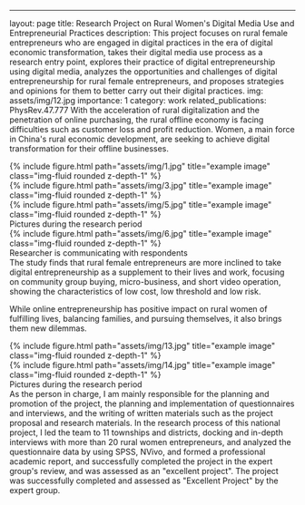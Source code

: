 ---
layout: page
title: Research Project on Rural Women's Digital Media Use and Entrepreneurial Practices
description: This project focuses on rural female entrepreneurs who are engaged in digital practices in the era of digital economic transformation, takes their digital media use process as a research entry point, explores their practice of digital entrepreneurship using digital media, analyzes the opportunities and challenges of digital entrepreneurship for rural female entrepreneurs, and proposes strategies and opinions for them to better carry out their digital practices.
img: assets/img/12.jpg
importance: 1
category: work
related_publications: PhysRev.47.777
With the acceleration of rural digitalization and the penetration of online purchasing, the rural offline economy is facing difficulties such as customer loss and profit reduction. Women, a main force in China's rural economic development, are seeking to achieve digital transformation for their offline businesses. 

<div class="row">
    <div class="col-sm mt-3 mt-md-0">
        {% include figure.html path="assets/img/1.jpg" title="example image" class="img-fluid rounded z-depth-1" %}
    </div>
    <div class="col-sm mt-3 mt-md-0">
        {% include figure.html path="assets/img/3.jpg" title="example image" class="img-fluid rounded z-depth-1" %}
    </div>
    <div class="col-sm mt-3 mt-md-0">
        {% include figure.html path="assets/img/5.jpg" title="example image" class="img-fluid rounded z-depth-1" %}
    </div>
</div>
<div class="caption">
Pictures during the research period
</div>
<div class="row">
    <div class="col-sm mt-3 mt-md-0">
        {% include figure.html path="assets/img/6.jpg" title="example image" class="img-fluid rounded z-depth-1" %}
    </div>
</div>
<div class="caption">
    Researcher is communicating with respondents
</div>
The study finds that rural female entrepreneurs are more inclined to take digital entrepreneurship as a supplement to their lives and work, focusing on community group buying, micro-business, and short video operation, showing the characteristics of low cost, low threshold and low risk.

While online entrepreneurship has positive impact on rural women of fulfilling lives, balancing families, and pursuing themselves, it also brings them new dilemmas.


<div class="row justify-content-sm-center">
    <div class="col-sm-8 mt-3 mt-md-0">
        {% include figure.html path="assets/img/13.jpg" title="example image" class="img-fluid rounded z-depth-1" %}
    </div>
    <div class="col-sm-4 mt-3 mt-md-0">
        {% include figure.html path="assets/img/14.jpg" title="example image" class="img-fluid rounded z-depth-1" %}
    </div>
</div>
<div class="caption">
    Pictures during the research period
</div>
As the person in charge, I am mainly responsible for the planning and promotion of the project, the planning and implementation of questionnaires and interviews,  and the 
writing of written materials such as the project proposal and research materials.
In the research process of this national project, I led the team to 11 townships and districts, docking and in-depth interviews with more than 20 rural women entrepreneurs, 
and analyzed the questionnaire data by using SPSS, NVivo, and formed a professional academic report,  and successfully completed the project in the expert group's review, 
and was assessed as an "excellent project". The project was successfully completed and assessed as "Excellent Project" by the expert group.
